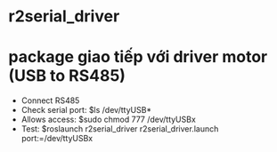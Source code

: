 # r2serial_driver
# package giao tiếp với driver motor (USB to RS485)


- Connect RS485
- Check serial port: $ls /dev/ttyUSB*
- Allows access: $sudo chmod 777 /dev/ttyUSBx
- Test: $roslaunch r2serial_driver r2serial_driver.launch port:=/dev/ttyUSBx

